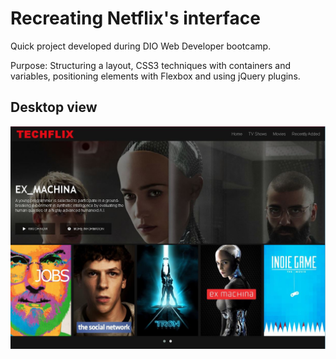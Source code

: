 # Recreating Netflix's interface
Quick project developed during DIO Web Developer bootcamp.

Purpose:
Structuring a layout, CSS3 techniques with containers and variables, positioning elements with Flexbox and using jQuery plugins.

## Desktop view 
![Screenshot Desktop](https://raw.githubusercontent.com/simoniyumi/netflix-techmovies/last/img/screen.JPG)
